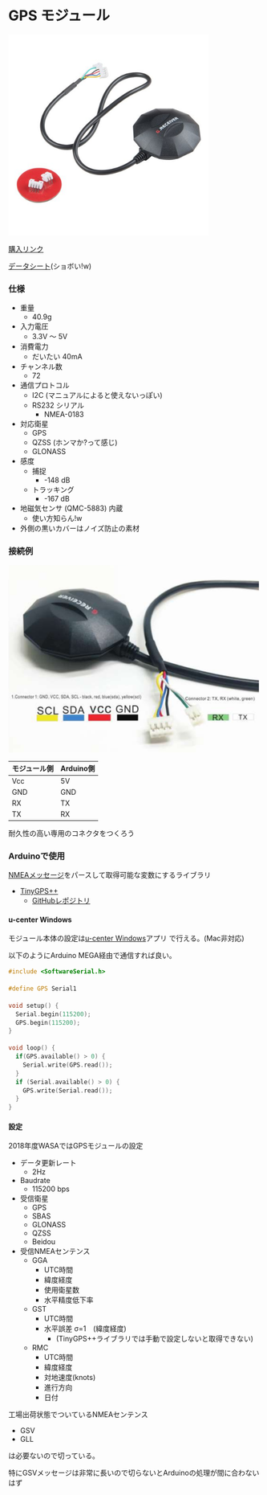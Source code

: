 # GPS モジュール

<img src="../assets/gps_mouse.jpg" width="400px">

[購入リンク](https://www.switch-science.com/catalog/3454/)

[データシート](https://cdn.sparkfun.com/assets/learn_tutorials/5/7/1/GPM-808G--UAV_GNSS_receiver_ublox8030_QMC5883.pdf)(ショボい!w)

### 仕様

- 重量
  - 40.9g
- 入力電圧
  - 3.3V 〜 5V
- 消費電力
  - だいたい 40mA
- チャンネル数
  - 72
- 通信プロトコル
  - I2C (マニュアルによると使えないっぽい)
  - RS232 シリアル
    - NMEA-0183
- 対応衛星
  - GPS
  - QZSS (ホンマか?って感じ)
  - GLONASS
- 感度
  - 捕捉
    - -148 dB
  - トラッキング
    - -167 dB
- 地磁気センサ (QMC-5883) 内蔵
  - 使い方知らん!w
- 外側の黒いカバーはノイズ防止の素材

### 接続例

<img src="../assets/gps_mouse_pinout.png" width="500px">

|モジュール側|Arduino側|
|---|---|
|Vcc|5V|
|GND|GND|
|RX|TX|
|TX|RX|

耐久性の高い専用のコネクタをつくろう

### Arduinoで使用
[NMEAメッセージ](http://www.hiramine.com/physicalcomputing/general/gps_nmeaformat.html)をパースして取得可能な変数にするライブラリ
- [TinyGPS++](http://arduiniana.org/2013/09/tinygps-a-new-view-of-global-positioning/)
  - [GitHubレポジトリ](https://github.com/mikalhart/TinyGPSPlus)

#### u-center Windows

モジュール本体の設定は[u-center Windows](https://www.u-blox.com/en/product/u-center)アプリ で行える。(Mac非対応)

以下のようにArduino MEGA経由で通信すれば良い。

```C++
#include <SoftwareSerial.h>

#define GPS Serial1

void setup() {
  Serial.begin(115200);
  GPS.begin(115200);
}

void loop() {
  if(GPS.available() > 0) {
    Serial.write(GPS.read());
  }
  if (Serial.available() > 0) {
    GPS.write(Serial.read());
  }
}
```

#### 設定
2018年度WASAではGPSモジュールの設定
  - データ更新レート
    - 2Hz
  - Baudrate
    - 115200 bps
  - 受信衛星
    - GPS
    - SBAS
    - GLONASS
    - QZSS
    - Beidou
  - 受信NMEAセンテンス
    - GGA
      - UTC時間
      - 緯度経度
      - 使用衛星数
      - 水平精度低下率
    - GST
      - UTC時間
      - 水平誤差 σ=1　(緯度経度)
        - (TinyGPS++ライブラリでは手動で設定しないと取得できない)
    - RMC
      - UTC時間
      - 緯度経度
      - 対地速度(knots)
      - 進行方向
      - 日付

工場出荷状態でついているNMEAセンテンス

- GSV
- GLL

は必要ないので切っている。

特にGSVメッセージは非常に長いので切らないとArduinoの処理が間に合わないはず

